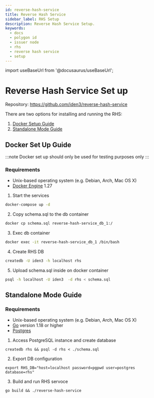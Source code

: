 ```yaml
---
id: reverse-hash-service
title: Reverse Hash Service
sidebar_label: RHS Setup
description: Reverse Hash Service Setup.
keywords: 
  - docs
  - polygon id
  - issuer node
  - rhs
  - reverse hash service
  - setup
---
```


import useBaseUrl from '@docusaurus/useBaseUrl';

# Reverse Hash Service Set up

Repository: https://github.com/iden3/reverse-hash-service

There are two options for installing and running the RHS:

1. [Docker Setup Guide](#docker-set-up-guide)
2. [Standalone Mode Guide](#standalone-mode-guide)


## Docker Set Up Guide

:::note
Docker set up should only be used for testing purposes only
:::

### Requirements
- Unix-based operating system (e.g. Debian, Arch, Mac OS X)
- [Docker Engine](https://docs.docker.com/engine/) 1.27


1. Start the services
``` bash
docker-compose up -d
```

2. Copy schema.sql to the db container
``` bash
docker cp schema.sql reverse-hash-service_db_1:/
```

3. Exec db container
``` bash
docker exec -it reverse-hash-service_db_1 /bin/bash
```

4. Create RHS DB
``` bash
createdb -U iden3 -h localhost rhs 
```

5. Upload schema.sql inside on docker container
``` bash
psql -h localhost -U iden3  -d rhs < schema.sql 
```

## Standalone Mode Guide

### Requirements
- Unix-based operating system (e.g. Debian, Arch, Mac OS X)
- [Go](https://go.dev/) version 1.18 or higher
- [Postgres](https://www.postgresql.org/)

1. Access PostgreSQL instance and create database
```
createdb rhs && psql -d rhs < ./schema.sql
```

2. Export DB configuration
```
export RHS_DB="host=localhost password=pgpwd user=postgres database=rhs" 
```

3. Build and run RHS servoce
```
go build && ./reverse-hash-service
```